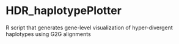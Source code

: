 # HDR_haplotypePlotter
R script that generates gene-level visualization of hyper-divergent haplotypes using G2G alignments
